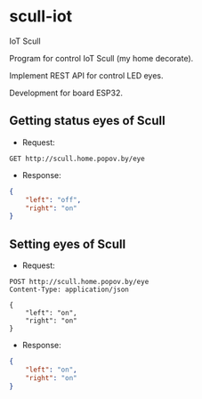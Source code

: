 # scull-iot

IoT Scull

Program for control IoT Scull (my home decorate).

Implement REST API for control LED eyes.

Development for board ESP32.

## Getting status eyes of Scull

* Request:

``` http
GET http://scull.home.popov.by/eye
```

* Response:

``` json
{
    "left": "off",
    "right": "on"
}
```

## Setting eyes of Scull

* Request:

``` http
POST http://scull.home.popov.by/eye
Content-Type: application/json

{
    "left": "on",
    "right": "on"
}
```

* Response:

``` json
{
    "left": "on",
    "right": "on"
}
```
